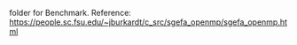 folder for Benchmark.
Reference:
https://people.sc.fsu.edu/~jburkardt/c_src/sgefa_openmp/sgefa_openmp.html

